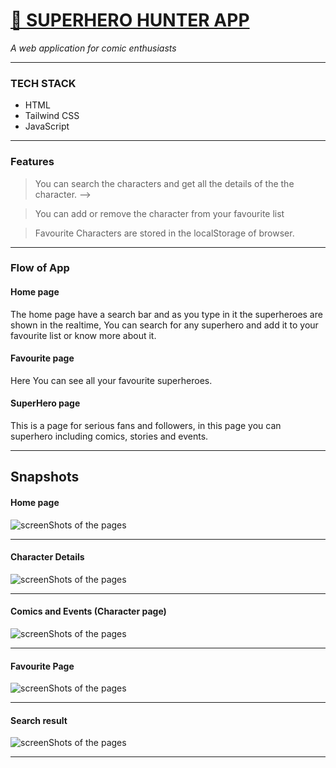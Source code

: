 # [ 🦸 SUPERHERO HUNTER APP ](https://sonkar-shreya.github.io/SuperHeroHunterApp/html/index.html)
*A web application for comic enthusiasts*

-------

### TECH STACK

- HTML
- Tailwind CSS
- JavaScript

-------

### Features
> You can search the characters and get all the details of the the character. -->

> You can add or remove the character from your favourite list

> Favourite Characters are stored in the localStorage of browser.

-------


### Flow of App
#### Home page
The home page have a search bar and as you type in it the superheroes are shown in the realtime, You can search for any superhero and add it to your favourite list or know more about it.

#### Favourite page
Here You can see all your favourite superheroes.

#### SuperHero page
This is a page for serious fans and followers, in this page you can  superhero including comics, stories and events.

-------


## Snapshots
#### Home page

![screenShots of the pages](https://github.com/Sonkar-Shreya/SuperHeroHunterApp/assets/85959116/c821515b-5b36-4833-a0d2-ab1b65973f72)

-------

#### Character Details
![screenShots of the pages](https://github.com/Sonkar-Shreya/SuperHeroHunterApp/assets/85959116/c6efcb74-0524-478c-876a-d51123c4c444)

-------

#### Comics and Events (Character page)
![screenShots of the pages](https://github.com/Sonkar-Shreya/SuperHeroHunterApp/assets/85959116/a8be6230-de49-4658-88f0-bb3ddd433b63)

-------

#### Favourite Page
![screenShots of the pages](https://github.com/Sonkar-Shreya/SuperHeroHunterApp/assets/85959116/c9e7d989-4fa4-4f31-9125-e32a3283d569)

-------

#### Search result
![screenShots of the pages](https://github.com/Sonkar-Shreya/SuperHeroHunterApp/assets/85959116/cfcc507e-8d69-4d8e-b3bb-12b055ca62cf)

-------



